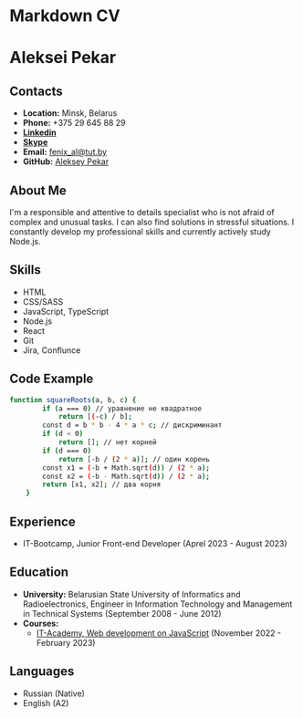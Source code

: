 # Markdown CV

# __Aleksei Pekar__

## __Contacts__
- __Location:__ Minsk, Belarus
- __Phone:__ +375 29 645 88 29
-  [__Linkedin__](https://www.linkedin.com/in/aleksei-pekar/)
-  [__Skype__](https://join.skype.com/invite/FvSRAmADbn7C) 
- __Email:__ fenix_al@tut.by
- __GitHub:__ [Aleksey Pekar](https://github.com/fenixAlex88)

## __About Me__
I'm a responsible and attentive to details specialist who is not afraid of complex and unusual tasks. I can also find solutions in stressful situations. I constantly develop my professional skills and currently actively study Node.js.

## __Skills__
- HTML
- CSS/SASS
- JavaScript, TypeScript
- Node.js
- React
- Git
- Jira, Conflunce

## __Code Example__
```sh
function squareRoots(a, b, c) {
        if (a === 0) // уравнение не квадратное
            return [(-c) / b];
        const d = b * b - 4 * a * c; // дискриминант
        if (d < 0)
            return []; // нет корней
        if (d === 0)
            return [-b / (2 * a)]; // один корень
        const x1 = (-b + Math.sqrt(d)) / (2 * a);
        const x2 = (-b - Math.sqrt(d)) / (2 * a);
        return [x1, x2]; // два корня
    }
```

## __Experience__
- IT-Bootcamp, Junior Front-end Developer (Aprel 2023 - August 2023)

## __Education__ 
- __University:__ Belarusian State University of Informatics and Radioelectronics, Engineer in Information Technology and
Management in Technical Systems (September 2008 - June 2012)
- __Courses:__
  - [IT-Academy, Web development on JavaScript](https://www.it-academy.by/course/front-end-developer/razrabotka-veb-prilozheniy-na-javascript/) (November 2022 - February 2023)

## __Languages__
- Russian (Native)
- English (A2)
